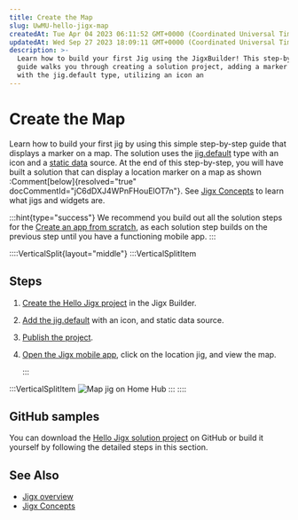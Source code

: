 ```yaml
---
title: Create the Map
slug: UwMU-hello-jigx-map
createdAt: Tue Apr 04 2023 06:11:52 GMT+0000 (Coordinated Universal Time)
updatedAt: Wed Sep 27 2023 18:09:11 GMT+0000 (Coordinated Universal Time)
description: >-
  Learn how to build your first Jig using the JigxBuilder! This step-by-step
  guide walks you through creating a solution project, adding a marker on a map
  with the jig.default type, utilizing an icon an
---
```


# Create the Map

Learn how to build your first jig by using this simple step-by-step guide that displays a marker on a map. The solution uses the [jig.default](https://docs.jigx.com/examples/jigdefault) type with an icon and a [static data](https://docs.jigx.com/examples/static) source. At the end of this step-by-step, you will have built a solution that can display a location marker on a map as shown :Comment\[below]{resolved="true" docCommentId="jC6dDXJ4WPnFHouElOT7n"}. See [Jigx Concepts](<../../Understanding the basics/Jigx Concepts.md>) to learn what jigs and widgets are.

:::hint{type="success"} We recommend you build out all the solution steps for the [Create an app from scratch](docId:8SeLgEopqiL70vPoV72WY), as each solution step builds on the previous step until you have a functioning mobile app. :::

::::VerticalSplit{layout="middle"} :::VerticalSplitItem

## Steps

1. [Create the Hello Jigx project](broken-reference) in the Jigx Builder.
2. [Add the jig.default](create-the-map/adding-the-map-jig.md) with an icon, and static data source.
3. [Publish the project](create-the-map/publish-the-project.md).
4.  [Open the Jigx mobile app](run-the-solution-in-the-app.md), click on the location jig, and view the map.

    :::

:::VerticalSplitItem ![Map jig on Home Hub](https://archbee-image-uploads.s3.amazonaws.com/x7vdIDH6-ScTprfmi2XXX/5jTu6ueglwO_REh2Am0go_maplight.PNG) ::: ::::

## GitHub samples

You can download the [Hello Jigx solution project](https://github.com/jigx-com/jigx-samples/tree/main/quickstart/hello-jigx-solution) on GitHub or build it yourself by following the detailed steps in this section.

## See Also

* [Jigx overview](docId:BrcaJaBz2U-kT_VaaWOrj)
* [Jigx Concepts](docId:onEMnBqUmgBn6N4kaRYTs)
